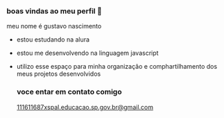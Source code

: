 ### boas vindas ao meu perfil 💙

meu nome é gustavo nascimento 

- estou estudando na alura
- estou me desenvolvendo na linguagem javascript
- utilizo esse espaço para minha organizaçâo e comphartilhamento dos meus projetos desenvolvidos

  ### voce entar em contato comigo

  111611687xspal.educacao.sp.gov.br@gmail.com
